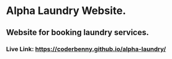 # Alpha Laundry Website.
## Website for booking laundry services.
### Live Link: https://coderbenny.github.io/alpha-laundry/

